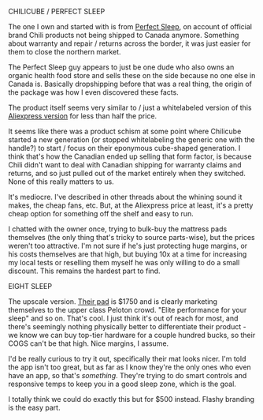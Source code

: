 CHILICUBE / PERFECT SLEEP


The one I own and started with is from [Perfect Sleep](https://www.perfectsleeppad.com/), on account of official brand Chili products not being shipped to Canada anymore. Something about warranty and repair / returns across the border, it was just easier for them to close the northern market.

The Perfect Sleep guy appears to just be one dude who also owns an organic health food store and sells these on the side because no one else in Canada is. Basically dropshipping before that was a real thing, the origin of the package was how I even discovered these facts.

The product itself seems very similar to / just a whitelabeled version of this [Aliexpress version](https://www.alibaba.com/product-detail/Water-Thermostat-Cooling-And-Heating-Mattress_1688102616.html) for less than half the price.

It seems like there was a product schism at some point where Chilicube started a new generation (or stopped whitelabeling the generic one with the handle?) to start / focus on their eponymous cube-shaped generation. I think that's how the Canadian ended up selling that form factor, is because Chili didn't want to deal with Canadian shipping for warranty claims and returns, and so just pulled out of the market entirely when they switched. None of this really matters to us.

It's mediocre. I've described in other threads about the whining sound it makes, the cheap fans, etc. But, at the Aliexpress price at least, it's a pretty cheap option for something off the shelf and easy to run.

I chatted with the owner once, trying to bulk-buy the mattress pads themselves (the only thing that's tricky to source parts-wise), but the prices weren't too attractive. I'm not sure if he's just protecting huge margins, or his costs themselves are that high, but buying 10x at a time for increasing my local tests or reselling them myself he was only willing to do a small discount. This remains the hardest part to find.


EIGHT SLEEP

The upscale version. [Their pad](https://www.eightsleep.com/product/pod-pro-cover/) is $1750 and is clearly marketing themselves to the upper class Peloton crowd. "Elite performance for your sleep" and so on. That's cool. I just think it's out of reach for most, and there's seemingly nothing physically better to differentiate their product - we know we can buy top-tier hardware for a couple hundred bucks, so their COGS can't be that high. Nice margins, I assume.

I'd be really curious to try it out, specifically their mat looks nicer. I'm told the app isn't too great, but as far as I know they're the only ones who even have an app, so that's _something_. They're trying to do smart controls and responsive temps to keep you in a good sleep zone, which is the goal.

I totally think we could do exactly this but for $500 instead. Flashy branding is the easy part.
